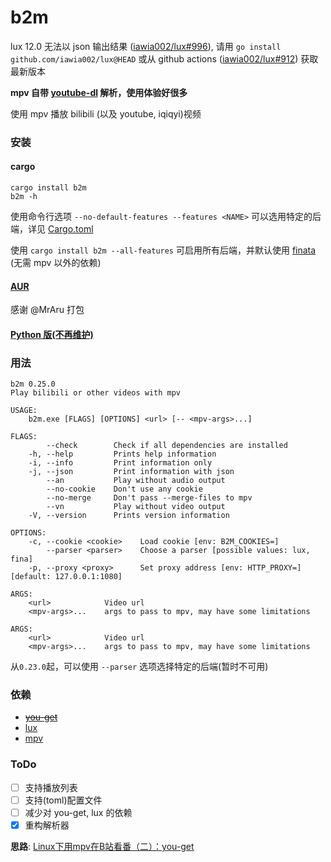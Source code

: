 # b2m

lux 12.0 无法以 json 输出结果 ([iawia002/lux#996](https://github.com/iawia002/lux/issues/996)), 请用 `go install github.com/iawia002/lux@HEAD` 或从 github actions ([iawia002/lux#912](https://github.com/iawia002/lux/issues/912)) 获取最新版本

**mpv 自带 [youtube-dl](https://github.com/ytdl-org/youtube-dl) 解析，使用体验好很多**

使用 mpv 播放 bilibili (以及 youtube, iqiqyi)视频  

### 安装

#### cargo

```
cargo install b2m
b2m -h
```

使用命令行选项 `--no-default-features --features <NAME>` 可以选用特定的后端，详见 [Cargo.toml](Cargo.toml)

使用 `cargo install b2m --all-features`  可启用所有后端，并默认使用 [finata](https://github.com/snylonue/finata) (无需 mpv 以外的依赖)

#### [AUR](https://aur.archlinux.org/packages/b2m/  )

感谢 @MrAru 打包

#### [Python 版(不再维护)](src/b2m.py)

### 用法

```
b2m 0.25.0
Play bilibili or other videos with mpv

USAGE:
    b2m.exe [FLAGS] [OPTIONS] <url> [-- <mpv-args>...]

FLAGS:
        --check        Check if all dependencies are installed
    -h, --help         Prints help information
    -i, --info         Print information only
    -j, --json         Print information with json
        --an           Play without audio output
        --no-cookie    Don't use any cookie
        --no-merge     Don't pass --merge-files to mpv
        --vn           Play without video output
    -V, --version      Prints version information

OPTIONS:
    -c, --cookie <cookie>    Load cookie [env: B2M_COOKIES=]
        --parser <parser>    Choose a parser [possible values: lux, fina]
    -p, --proxy <proxy>      Set proxy address [env: HTTP_PROXY=]  [default: 127.0.0.1:1080]

ARGS:
    <url>            Video url
    <mpv-args>...    args to pass to mpv, may have some limitations

ARGS:
    <url>            Video url
    <mpv-args>...    args to pass to mpv, may have some limitations
```

从`0.23.0`起，可以使用 `--parser` 选项选择特定的后端(暂时不可用)

### 依赖

- ~~[you-get](https://github.com/soimort/you-get)~~  
- [lux](https://github.com/iawia002/annie)  
- [mpv](https://mpv.io)  

### ToDo

- [ ] 支持播放列表
- [ ] 支持(toml)配置文件
- [ ] 减少对 you-get, lux 的依赖
- [x] 重构解析器

**思路**: [Linux下用mpv在B站看番（二）：you-get](https://fspark.me/archives/Linux-mpv-bilibili-bangumi-you-get.html)  
